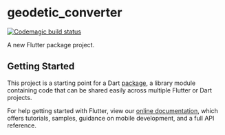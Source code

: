 # geodetic_converter
[![Codemagic build status](https://api.codemagic.io/apps/5daf0f5dbea20b0018036c22/5daf0f5dbea20b0018036c21/status_badge.svg)](https://codemagic.io/apps/5daf0f5dbea20b0018036c22/5daf0f5dbea20b0018036c21/latest_build)

A new Flutter package project.

## Getting Started

This project is a starting point for a Dart
[package](https://flutter.dev/developing-packages/),
a library module containing code that can be shared easily across
multiple Flutter or Dart projects.

For help getting started with Flutter, view our 
[online documentation](https://flutter.dev/docs), which offers tutorials, 
samples, guidance on mobile development, and a full API reference.
